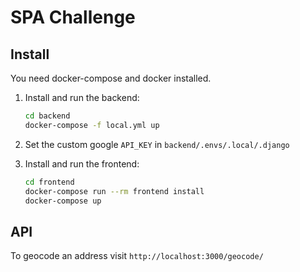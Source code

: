# SPA Challenge

## Install

You need docker-compose and docker installed.

1) Install and run the backend:

    ```sh
    cd backend
    docker-compose -f local.yml up
    ```

2) Set the custom google `API_KEY` in `backend/.envs/.local/.django`


3) Install and run the frontend:

    ```sh
    cd frontend
    docker-compose run --rm frontend install
    docker-compose up
    ```

## API

To geocode an address visit `http://localhost:3000/geocode/`
